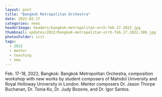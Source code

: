 ```yaml
---
layout: post
title: "Bangkok Metropolitan Orchestra"
date: 2022-02-17
categories: news
headerImage: headers/bangkok-metropolitan-orch-feb.17.2022.jpg
thumbnail: updates/2022/bangkok-metropolitan-orch-feb.17.2022-300.jpg
photosFolder: icit
tags:
  - 2022
  - mentor
  - teaching
  - new
---
```


Feb. 17-18, 2022, Bangkok: Bangkok Metropolitan Orchestra, composition workshop with new works by student composers of Mahidol University and Royal Holloway University in London. Mentor composers Dr. Jason Thorpe Buchanan, Dr. Tonia Ko, Dr. Judy Bozone, and Dr. Igor Santos.
